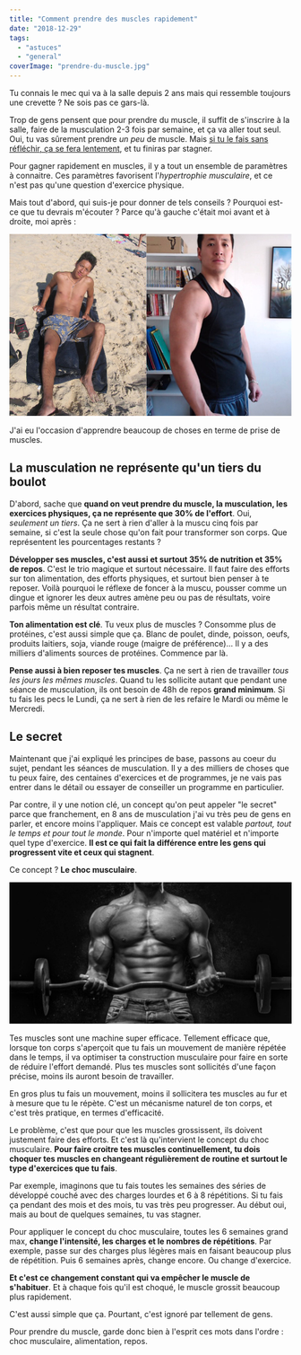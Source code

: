 ```yaml
---
title: "Comment prendre des muscles rapidement"
date: "2018-12-29"
tags:
  - "astuces"
  - "general"
coverImage: "prendre-du-muscle.jpg"
---
```


Tu connais le mec qui va à la salle depuis 2 ans mais qui ressemble toujours une crevette ? Ne sois pas ce gars-là.

Trop de gens pensent que pour prendre du muscle, il suffit de s'inscrire à la salle, faire de la musculation 2-3 fois par semaine, et ça va aller tout seul. Oui, tu vas sûrement prendre _un peu_ de muscle. Mais [si tu le fais sans réfléchir, ça se fera lentement](https://tobal.fr/efficacite-et-efficience-deux-mots-proches-mais-une-grosse-difference/), et tu finiras par stagner.<!--more-->

Pour gagner rapidement en muscles, il y a tout un ensemble de paramètres à connaitre. Ces paramètres favorisent l'_hypertrophie musculaire_, et ce n'est pas qu'une question d'exercice physique.

Mais tout d'abord, qui suis-je pour donner de tels conseils ? Pourquoi est-ce que tu devrais m'écouter ? Parce qu'à gauche c'était moi avant et à droite, moi après :

![](images/evolution-muscles.jpg)

J'ai eu l'occasion d'apprendre beaucoup de choses en terme de prise de muscles.

## La musculation ne représente qu'un tiers du boulot

D'abord, sache que **quand on veut prendre du muscle, la musculation, les exercices physiques, ça ne représente que 30% de l'effort**. Oui, _seulement un tiers_. Ça ne sert à rien d'aller à la muscu cinq fois par semaine, si c'est la seule chose qu'on fait pour transformer son corps. Que représentent les pourcentages restants ?

**Développer ses muscles, c'est aussi et surtout 35% de nutrition et 35% de repos**. C'est le trio magique et surtout nécessaire. Il faut faire des efforts sur ton alimentation, des efforts physiques, et surtout bien penser à te reposer. Voilà pourquoi le réflexe de foncer à la muscu, pousser comme un dingue et ignorer les deux autres amène peu ou pas de résultats, voire parfois même un résultat contraire.

**Ton alimentation est clé**. Tu veux plus de muscles ? Consomme plus de protéines, c'est aussi simple que ça. Blanc de poulet, dinde, poisson, oeufs, produits laitiers, soja, viande rouge (maigre de préférence)... Il y a des milliers d'aliments sources de protéines. Commence par là.

**Pense aussi à bien reposer tes muscles**. Ça ne sert à rien de travailler _tous les jours les mêmes muscles_. Quand tu les sollicite autant que pendant une séance de musculation, ils ont besoin de 48h de repos **grand minimum**. Si tu fais les pecs le Lundi, ça ne sert à rien de les refaire le Mardi ou même le Mercredi.

## Le secret

Maintenant que j'ai expliqué les principes de base, passons au coeur du sujet, pendant les séances de musculation. Il y a des milliers de choses que tu peux faire, des centaines d'exercices et de programmes, je ne vais pas entrer dans le détail ou essayer de conseiller un programme en particulier.

Par contre, il y une notion clé, un concept qu'on peut appeler "le secret" parce que franchement, en 8 ans de musculation j'ai vu très peu de gens en parler, et encore moins l'appliquer. Mais ce concept est valable _partout, tout le temps et pour tout le monde_. Pour n'importe quel matériel et n'importe quel type d'exercice. **Il est ce qui fait la différence entre les gens qui progressent vite et ceux qui stagnent**.

Ce concept ? **Le choc musculaire**.

![](images/choc-musculaire.jpg)

Tes muscles sont une machine super efficace. Tellement efficace que, lorsque ton corps s'aperçoit que tu fais un mouvement de manière répétée dans le temps, il va optimiser ta construction musculaire pour faire en sorte de réduire l'effort demandé. Plus tes muscles sont sollicités d'une façon précise, moins ils auront besoin de travailler.

En gros plus tu fais un mouvement, moins il sollicitera tes muscles au fur et à mesure que tu le répète. C'est un mécanisme naturel de ton corps, et c'est très pratique, en termes d'efficacité.

Le problème, c'est que pour que les muscles grossissent, ils doivent justement faire des efforts. Et c'est là qu'intervient le concept du choc musculaire. **Pour faire croitre tes muscles continuellement, tu dois choquer tes muscles en changeant régulièrement de routine et surtout le type d'exercices que tu fais**.

Par exemple, imaginons que tu fais toutes les semaines des séries de développé couché avec des charges lourdes et 6 à 8 répétitions. Si tu fais ça pendant des mois et des mois, tu vas très peu progresser. Au début oui, mais au bout de quelques semaines, tu vas stagner.

Pour appliquer le concept du choc musculaire, toutes les 6 semaines grand max, **change l'intensité, les charges et le nombres de répétitions**. Par exemple, passe sur des charges plus légères mais en faisant beaucoup plus de répétition. Puis 6 semaines après, change encore. Ou change d'exercice.

**Et c'est ce changement constant qui va empêcher le muscle de s'habituer**. Et à chaque fois qu'il est choqué, le muscle grossit beaucoup plus rapidement.

C'est aussi simple que ça. Pourtant, c'est ignoré par tellement de gens.

Pour prendre du muscle, garde donc bien à l'esprit ces mots dans l'ordre : choc musculaire, alimentation, repos.
